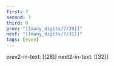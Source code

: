 ```yaml
---
first: 7
second: 3
third: 0
prev: "[[many_digits/7/29]]"
next: "[[many_digits/7/31]]"
tags: [even]
---
```

prev2-in-text: [[28]]
next2-in-text: [[32]]
